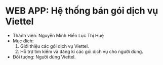 # WEB APP: **Hệ thống bán góỉ dịch vụ Viettel**
* Thành viên:
     Nguyễn Minh Hiển
     Lục Thị Huệ
* Mục đích:
     1. Giới thiệu các gói dịch vụ Viettel.
     2. Hỗ trợ tìm kiếm và đăng kí các gói dịch vụ cho người dùng.
* Đối tượng:
     Người dùng Viettel.
     
